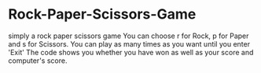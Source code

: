 # Rock-Paper-Scissors-Game
simply a rock paper scissors game
You can choose r for Rock, p for Paper and s for Scissors.
You can play as many times as you want until you enter 'Exit'
The code shows you whether you have won as well as your score and computer's score.
